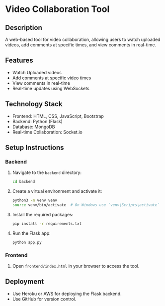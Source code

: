 # Video Collaboration Tool

## Description
A web-based tool for video collaboration, allowing users to watch uploaded videos, add comments at specific times, and view comments in real-time.

## Features
- Watch Uploaded videos
- Add comments at specific video times
- View comments in real-time
- Real-time updates using WebSockets

## Technology Stack
- Frontend: HTML, CSS, JavaScript, Bootstrap
- Backend: Python (Flask)
- Database: MongoDB
- Real-time Collaboration: Socket.io

## Setup Instructions

### Backend
1. Navigate to the `backend` directory:
    ```bash
    cd backend
    ```
2. Create a virtual environment and activate it:
    ```bash
    python3 -m venv venv
    source venv/bin/activate  # On Windows use `venv\Scripts\activate`
    ```
3. Install the required packages:
    ```bash
    pip install -r requirements.txt
    ```
4. Run the Flask app:
    ```bash
    python app.py
    ```

### Frontend
1. Open `frontend/index.html` in your browser to access the tool.

## Deployment
- Use Heroku or AWS for deploying the Flask backend.
- Use GitHub for version control.

